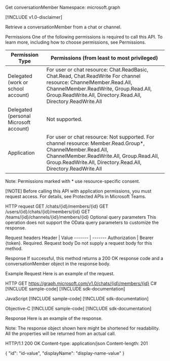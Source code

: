 Get conversationMember
Namespace: microsoft.graph

[!INCLUDE v1.0-disclaimer]

Retrieve a conversationMember from a chat or channel.

Permissions
One of the following permissions is required to call this API. To learn more, including how to choose permissions, see Permissions.

Permission Type	| Permissions (from least to most privileged)
--------------- | ---------------
Delegated (work or school account)	| For user or chat resource: Chat.ReadBasic, Chat.Read, Chat.ReadWrite For channel resource: ChannelMember.Read.All, ChannelMember.ReadWrite, Group.Read.All, Group.ReadWrite.All, Directory.Read.All, Directory.ReadWrite.All
Delegated (personal Microsoft account)	| Not supported.
Application	| For user or chat resource: Not supported. For channel resource: Member.Read.Group*, ChannelMember.Read.All, ChannelMember.ReadWrite.All, Group.Read.All, Group.ReadWrite.All, Directory.Read.All, Directory.ReadWrite.All
Note: Permissions marked with * use resource-specific consent.

[!NOTE] Before calling this API with application permissions, you must request access. For details, see Protected APIs in Microsoft Teams.

HTTP request
GET /chats/{id}/members/{id}
GET /users/{id}/chats/{id}/members/{id}
GET /teams/{id}/channels/{id}/members/{id}
Optional query parameters
This operation does not support the OData query parameters to customize the response.

Request headers
Header	| Value
------- | -------
Authorization	| Bearer {token}. Required.
Request body
Do not supply a request body for this method.

Response
If successful, this method returns a 200 OK response code and a conversationMember object in the response body.

Example
Request
Here is an example of the request.

HTTP
GET https://graph.microsoft.com/v1.0/chats/{id}/members/{id}
C#
[!INCLUDE sample-code] [!INCLUDE sdk-documentation]

JavaScript
[!INCLUDE sample-code] [!INCLUDE sdk-documentation]

Objective-C
[!INCLUDE sample-code] [!INCLUDE sdk-documentation]

Response
Here is an example of the response.

Note: The response object shown here might be shortened for readability. All the properties will be returned from an actual call.

HTTP/1.1 200 OK
Content-type: application/json
Content-length: 201

{
  "id": "id-value",
  "displayName": "display-name-value"
}
